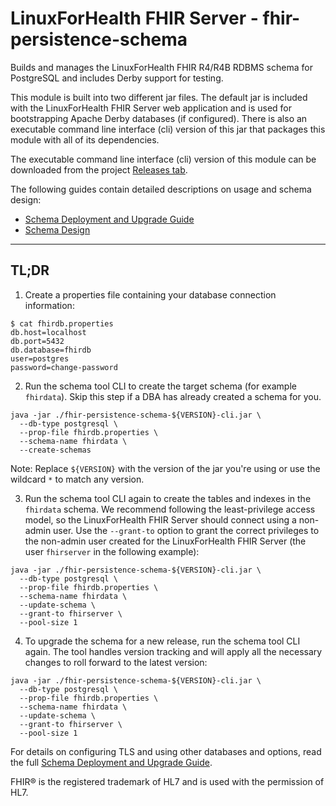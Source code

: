 # LinuxForHealth FHIR Server - fhir-persistence-schema

Builds and manages the LinuxForHealth FHIR R4/R4B RDBMS schema for PostgreSQL and includes Derby support for testing.

This module is built into two different jar files. The default jar is included with the LinuxForHealth FHIR Server web application and is used for bootstrapping Apache Derby databases (if configured). There is also an executable command line interface (cli) version of this jar that packages this module with all of its dependencies.

The executable command line interface (cli) version of this module can be downloaded from the project [Releases tab](https://github.com/LinuxForHealth/FHIR/releases).

The following guides contain detailed descriptions on usage and schema design:

* [Schema Deployment and Upgrade Guide](https://github.com/LinuxForHealth/FHIR/tree/main/fhir-persistence-schema/docs/SchemaToolUsageGuide.md)
* [Schema Design](https://github.com/LinuxForHealth/FHIR/tree/main/fhir-persistence-schema/docs/SchemaDesign.md)

---------
## TL;DR

1. Create a properties file containing your database connection information:

```
$ cat fhirdb.properties
db.host=localhost
db.port=5432
db.database=fhirdb
user=postgres
password=change-password
```

2. Run the schema tool CLI to create the target schema (for example `fhirdata`). Skip this step if a DBA has already created a schema for you.

``` shell
java -jar ./fhir-persistence-schema-${VERSION}-cli.jar \
  --db-type postgresql \
  --prop-file fhirdb.properties \
  --schema-name fhirdata \
  --create-schemas
```

Note: Replace `${VERSION}` with the version of the jar you're using or use the wildcard `*` to match any version.

3. Run the schema tool CLI again to create the tables and indexes in the `fhirdata` schema. We recommend following the least-privilege access model, so the LinuxForHealth FHIR Server should connect using a non-admin user. Use the `--grant-to` option to grant the correct privileges to the non-admin user created for the LinuxForHealth FHIR Server (the user `fhirserver` in the following example):

``` shell
java -jar ./fhir-persistence-schema-${VERSION}-cli.jar \
  --db-type postgresql \
  --prop-file fhirdb.properties \
  --schema-name fhirdata \
  --update-schema \
  --grant-to fhirserver \
  --pool-size 1
```


4. To upgrade the schema for a new release, run the schema tool CLI again. The tool handles version tracking and will apply all the necessary changes to roll forward to the latest version:

``` shell
java -jar ./fhir-persistence-schema-${VERSION}-cli.jar \
  --db-type postgresql \
  --prop-file fhirdb.properties \
  --schema-name fhirdata \
  --update-schema \
  --grant-to fhirserver \
  --pool-size 1
```

For details on configuring TLS and using other databases and options, read the full [Schema Deployment and Upgrade Guide](https://github.com/LinuxForHealth/FHIR/tree/main/fhir-persistence-schema/docs/SchemaToolUsageGuide.md).

FHIR® is the registered trademark of HL7 and is used with the permission of HL7.
